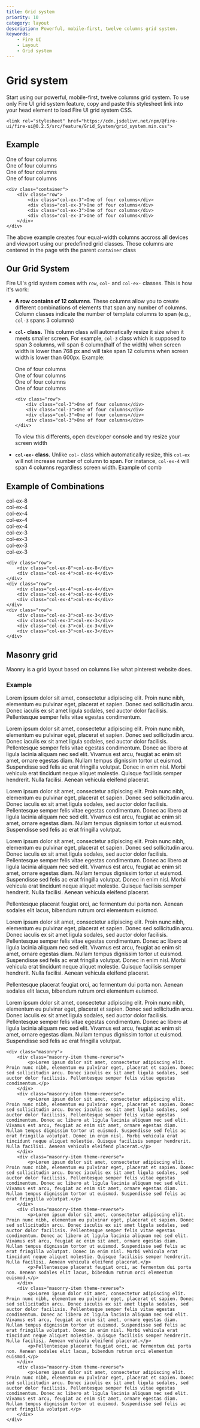 ```yaml
---
title: Grid system
priority: 10
category: layout
description: Powerful, mobile-first, twelve columns grid system.
keywords: 
    - Fire UI
    - Layout
    - Grid system
---
```


# Grid system
Start using our powerful, mobile-first, twelve columns grid system. To use only Fire UI grid system feature, copy and paste this stylesheet link into your head element to load Fire UI grid system CSS.
```
<link rel="stylesheet" href="https://cdn.jsdelivr.net/npm/@fire-ui/fire-ui@0.2.5/src/feature/Grid_System/grid_system.min.css">
```

<div class="division">

## Example
<div class="row">
    <div class="col-ex-3">One of four columns</div>
    <div class="col-ex-3">One of four columns</div>
    <div class="col-ex-3">One of four columns</div>
    <div class="col-ex-3">One of four columns</div>
</div>

```
<div class="container">
    <div class="row">
        <div class="col-ex-3">One of four columns</div>
        <div class="col-ex-3">One of four columns</div>
        <div class="col-ex-3">One of four columns</div>
        <div class="col-ex-3">One of four columns</div>
    </div>
</div>
```

The above example creates four equal-width columns accross all devices and viewport using our predefined grid classes. Those columns are centered in the page with the parent `container` class

</div>
<div class="division">

## Our Grid System
Fire UI's grid system comes with `row`, `col-` and `col-ex-` classes. This is how it's work:
- **A row contains of 12 columns**. These columns allow you to create different combinations of elements that span any number of columns. Column classes indicate the number of template columns to span (e.g., `col-3` spans 3 columns)
- **`col-` class.** This column class will automatically resize it size when it meets smaller screen. For example, `col-3` class which is supposed to span 3 columns, will span 6 column(half of the width) when screen width is lower than 768 px and will take span 12 columns when screen width is lower than 600px. Example:
    <div class="row">
        <div class="col-3">One of four columns</div>
        <div class="col-3">One of four columns</div>
        <div class="col-3">One of four columns</div>
        <div class="col-3">One of four columns</div>
    </div>

    ```
    <div class="row">
        <div class="col-3">One of four columns</div>
        <div class="col-3">One of four columns</div>
        <div class="col-3">One of four columns</div>
        <div class="col-3">One of four columns</div>
    </div>
    ```

    To view this differents, open developer console and try resize your screen width
- **`col-ex-` class.** Unlike `col-` class which automatically resize, this `col-ex` will not increase number of column to span. For instance, `col-ex-4` will span 4 columns regardless screen width.
Example of comb

</div>
<div class="division">

## Example of Combinations
<div class="row">
    <div class="col-ex-8">col-ex-8</div>
    <div class="col-ex-4">col-ex-4</div>
</div>
<div class="row">
    <div class="col-ex-4">col-ex-4</div>
    <div class="col-ex-4">col-ex-4</div>
    <div class="col-ex-4">col-ex-4</div>
</div>
<div class="row">
    <div class="col-ex-3">col-ex-3</div>
    <div class="col-ex-3">col-ex-3</div>
    <div class="col-ex-3">col-ex-3</div>
    <div class="col-ex-3">col-ex-3</div>
</div>

```
<div class="row">
    <div class="col-ex-8">col-ex-8</div>
    <div class="col-ex-4">col-ex-4</div>
</div>
<div class="row">
    <div class="col-ex-4">col-ex-4</div>
    <div class="col-ex-4">col-ex-4</div>
    <div class="col-ex-4">col-ex-4</div>
</div>
<div class="row">
    <div class="col-ex-3">col-ex-3</div>
    <div class="col-ex-3">col-ex-3</div>
    <div class="col-ex-3">col-ex-3</div>
    <div class="col-ex-3">col-ex-3</div>
</div>
```

## Masonry grid
Maonry is a grid layout based on columns like what pinterest website does.

### Example

<div class="masonry">
    <div class="masonry-item theme-reverse">
        <p>Lorem ipsum dolor sit amet, consectetur adipiscing elit. Proin nunc nibh, elementum eu pulvinar eget, placerat et sapien. Donec sed sollicitudin arcu. Donec iaculis ex sit amet ligula sodales, sed auctor dolor facilisis. Pellentesque semper felis vitae egestas condimentum.</p>
    </div>
    <div class="masonry-item theme-reverse">
        <p>Lorem ipsum dolor sit amet, consectetur adipiscing elit. Proin nunc nibh, elementum eu pulvinar eget, placerat et sapien. Donec sed sollicitudin arcu. Donec iaculis ex sit amet ligula sodales, sed auctor dolor facilisis. Pellentesque semper felis vitae egestas condimentum. Donec ac libero at ligula lacinia aliquam nec sed elit. Vivamus est arcu, feugiat ac enim sit amet, ornare egestas diam. Nullam tempus dignissim tortor ut euismod. Suspendisse sed felis ac erat fringilla volutpat. Donec in enim nisl. Morbi vehicula erat tincidunt neque aliquet molestie. Quisque facilisis semper hendrerit. Nulla facilisi. Aenean vehicula eleifend placerat.</p>
    </div>
    <div class="masonry-item theme-reverse">
        <p>Lorem ipsum dolor sit amet, consectetur adipiscing elit. Proin nunc nibh, elementum eu pulvinar eget, placerat et sapien. Donec sed sollicitudin arcu. Donec iaculis ex sit amet ligula sodales, sed auctor dolor facilisis. Pellentesque semper felis vitae egestas condimentum. Donec ac libero at ligula lacinia aliquam nec sed elit. Vivamus est arcu, feugiat ac enim sit amet, ornare egestas diam. Nullam tempus dignissim tortor ut euismod. Suspendisse sed felis ac erat fringilla volutpat.</p>
    </div>
    <div class="masonry-item theme-reverse">
        <p>Lorem ipsum dolor sit amet, consectetur adipiscing elit. Proin nunc nibh, elementum eu pulvinar eget, placerat et sapien. Donec sed sollicitudin arcu. Donec iaculis ex sit amet ligula sodales, sed auctor dolor facilisis. Pellentesque semper felis vitae egestas condimentum. Donec ac libero at ligula lacinia aliquam nec sed elit. Vivamus est arcu, feugiat ac enim sit amet, ornare egestas diam. Nullam tempus dignissim tortor ut euismod. Suspendisse sed felis ac erat fringilla volutpat. Donec in enim nisl. Morbi vehicula erat tincidunt neque aliquet molestie. Quisque facilisis semper hendrerit. Nulla facilisi. Aenean vehicula eleifend placerat.</p>
        <p>Pellentesque placerat feugiat orci, ac fermentum dui porta non. Aenean sodales elit lacus, bibendum rutrum orci elementum euismod.</p>
    </div>
    <div class="masonry-item theme-reverse">
        <p>Lorem ipsum dolor sit amet, consectetur adipiscing elit. Proin nunc nibh, elementum eu pulvinar eget, placerat et sapien. Donec sed sollicitudin arcu. Donec iaculis ex sit amet ligula sodales, sed auctor dolor facilisis. Pellentesque semper felis vitae egestas condimentum. Donec ac libero at ligula lacinia aliquam nec sed elit. Vivamus est arcu, feugiat ac enim sit amet, ornare egestas diam. Nullam tempus dignissim tortor ut euismod. Suspendisse sed felis ac erat fringilla volutpat. Donec in enim nisl. Morbi vehicula erat tincidunt neque aliquet molestie. Quisque facilisis semper hendrerit. Nulla facilisi. Aenean vehicula eleifend placerat.</p>
        <p>Pellentesque placerat feugiat orci, ac fermentum dui porta non. Aenean sodales elit lacus, bibendum rutrum orci elementum euismod.</p>
    </div>
    <div class="masonry-item theme-reverse">
        <p>Lorem ipsum dolor sit amet, consectetur adipiscing elit. Proin nunc nibh, elementum eu pulvinar eget, placerat et sapien. Donec sed sollicitudin arcu. Donec iaculis ex sit amet ligula sodales, sed auctor dolor facilisis. Pellentesque semper felis vitae egestas condimentum. Donec ac libero at ligula lacinia aliquam nec sed elit. Vivamus est arcu, feugiat ac enim sit amet, ornare egestas diam. Nullam tempus dignissim tortor ut euismod. Suspendisse sed felis ac erat fringilla volutpat.</p>
    </div>
</div>

```
<div class="masonry">
    <div class="masonry-item theme-reverse">
        <p>Lorem ipsum dolor sit amet, consectetur adipiscing elit. Proin nunc nibh, elementum eu pulvinar eget, placerat et sapien. Donec sed sollicitudin arcu. Donec iaculis ex sit amet ligula sodales, sed auctor dolor facilisis. Pellentesque semper felis vitae egestas condimentum.</p>
    </div>
    <div class="masonry-item theme-reverse">
        <p>Lorem ipsum dolor sit amet, consectetur adipiscing elit. Proin nunc nibh, elementum eu pulvinar eget, placerat et sapien. Donec sed sollicitudin arcu. Donec iaculis ex sit amet ligula sodales, sed auctor dolor facilisis. Pellentesque semper felis vitae egestas condimentum. Donec ac libero at ligula lacinia aliquam nec sed elit. Vivamus est arcu, feugiat ac enim sit amet, ornare egestas diam. Nullam tempus dignissim tortor ut euismod. Suspendisse sed felis ac erat fringilla volutpat. Donec in enim nisl. Morbi vehicula erat tincidunt neque aliquet molestie. Quisque facilisis semper hendrerit. Nulla facilisi. Aenean vehicula eleifend placerat.</p>
    </div>
    <div class="masonry-item theme-reverse">
        <p>Lorem ipsum dolor sit amet, consectetur adipiscing elit. Proin nunc nibh, elementum eu pulvinar eget, placerat et sapien. Donec sed sollicitudin arcu. Donec iaculis ex sit amet ligula sodales, sed auctor dolor facilisis. Pellentesque semper felis vitae egestas condimentum. Donec ac libero at ligula lacinia aliquam nec sed elit. Vivamus est arcu, feugiat ac enim sit amet, ornare egestas diam. Nullam tempus dignissim tortor ut euismod. Suspendisse sed felis ac erat fringilla volutpat.</p>
    </div>
    <div class="masonry-item theme-reverse">
        <p>Lorem ipsum dolor sit amet, consectetur adipiscing elit. Proin nunc nibh, elementum eu pulvinar eget, placerat et sapien. Donec sed sollicitudin arcu. Donec iaculis ex sit amet ligula sodales, sed auctor dolor facilisis. Pellentesque semper felis vitae egestas condimentum. Donec ac libero at ligula lacinia aliquam nec sed elit. Vivamus est arcu, feugiat ac enim sit amet, ornare egestas diam. Nullam tempus dignissim tortor ut euismod. Suspendisse sed felis ac erat fringilla volutpat. Donec in enim nisl. Morbi vehicula erat tincidunt neque aliquet molestie. Quisque facilisis semper hendrerit. Nulla facilisi. Aenean vehicula eleifend placerat.</p>
        <p>Pellentesque placerat feugiat orci, ac fermentum dui porta non. Aenean sodales elit lacus, bibendum rutrum orci elementum euismod.</p>
    </div>
    <div class="masonry-item theme-reverse">
        <p>Lorem ipsum dolor sit amet, consectetur adipiscing elit. Proin nunc nibh, elementum eu pulvinar eget, placerat et sapien. Donec sed sollicitudin arcu. Donec iaculis ex sit amet ligula sodales, sed auctor dolor facilisis. Pellentesque semper felis vitae egestas condimentum. Donec ac libero at ligula lacinia aliquam nec sed elit. Vivamus est arcu, feugiat ac enim sit amet, ornare egestas diam. Nullam tempus dignissim tortor ut euismod. Suspendisse sed felis ac erat fringilla volutpat. Donec in enim nisl. Morbi vehicula erat tincidunt neque aliquet molestie. Quisque facilisis semper hendrerit. Nulla facilisi. Aenean vehicula eleifend placerat.</p>
        <p>Pellentesque placerat feugiat orci, ac fermentum dui porta non. Aenean sodales elit lacus, bibendum rutrum orci elementum euismod.</p>
    </div>
    <div class="masonry-item theme-reverse">
        <p>Lorem ipsum dolor sit amet, consectetur adipiscing elit. Proin nunc nibh, elementum eu pulvinar eget, placerat et sapien. Donec sed sollicitudin arcu. Donec iaculis ex sit amet ligula sodales, sed auctor dolor facilisis. Pellentesque semper felis vitae egestas condimentum. Donec ac libero at ligula lacinia aliquam nec sed elit. Vivamus est arcu, feugiat ac enim sit amet, ornare egestas diam. Nullam tempus dignissim tortor ut euismod. Suspendisse sed felis ac erat fringilla volutpat.</p>
    </div>
</div>
```

</div>